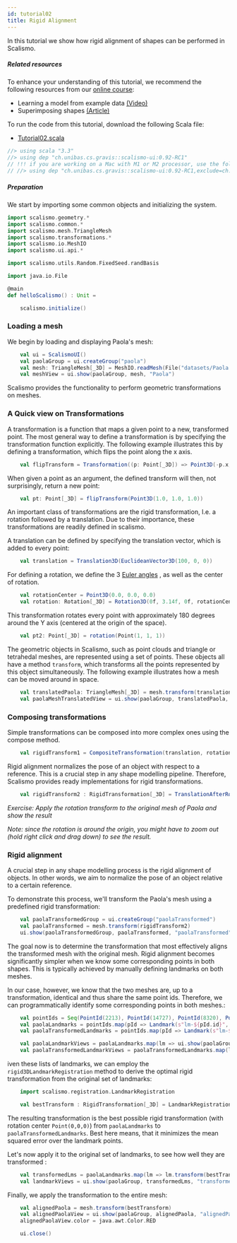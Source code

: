 ```yaml
---
id: tutorial02
title: Rigid Alignment
---
```


In this tutorial we show how rigid alignment of shapes can be performed in Scalismo.

##### Related resources

To enhance your understanding of this tutorial, we recommend the following resources from our [online course](shapemodelling.cs.unibas.ch/ssm-course/):

- Learning a model from example data [(Video)](https://www.futurelearn.com/courses/statistical-shape-modelling/3/steps/250329)
- Superimposing shapes [(Article)](https://www.futurelearn.com/courses/statistical-shape-modelling/3/steps/250330)

To run the code from this tutorial, download the following Scala file:
- [Tutorial02.scala](./Tutorial02.scala)


```scala mdoc:invisible
//> using scala "3.3"
//> using dep "ch.unibas.cs.gravis::scalismo-ui:0.92-RC1"
// !!! if you are working on a Mac with M1 or M2 processor, use the following import instead !!!
// //> using dep "ch.unibas.cs.gravis::scalismo-ui:0.92-RC1,exclude=ch.unibas.cs.gravis%vtkjavanativesmacosimpl"
```

##### Preparation

We start by importing some common objects and initializing the system.

```scala mdoc:silent
import scalismo.geometry.*
import scalismo.common.*
import scalismo.mesh.TriangleMesh
import scalismo.transformations.*
import scalismo.io.MeshIO
import scalismo.ui.api.*

import scalismo.utils.Random.FixedSeed.randBasis

import java.io.File
```

```scala mdoc:invisible emptyLines:2
@main 
def helloScalismo() : Unit = 
```


```scala mdoc:silent emptyLines:1
    scalismo.initialize()
```

### Loading a mesh

We begin by loading and displaying Paola's mesh:

```scala mdoc:silent emptyLines:2
    val ui = ScalismoUI()
    val paolaGroup = ui.createGroup("paola")
    val mesh: TriangleMesh[_3D] = MeshIO.readMesh(File("datasets/Paola.ply")).get
    val meshView = ui.show(paolaGroup, mesh, "Paola")
```

Scalismo provides the functionality to perform geometric transformations on meshes.

### A Quick view on Transformations

A transformation is a function that maps a given point to a new, transformed point. 
The most general way to define a transformation is by specifying the transformation function
explicitly. The following example illustrates this by defining a transformation,
which flips the point along the x axis.


```scala mdoc:silent emptyLines:2
    val flipTransform = Transformation((p: Point[_3D]) => Point3D(-p.x, p.y, p.z))
```

When given a point as an argument, the defined transform will then, not surprisingly, return a new point:

```scala mdoc
    val pt: Point[_3D] = flipTransform(Point3D(1.0, 1.0, 1.0))
```

An important class of transformations are the rigid transformation, I.e. a rotation followed by a translation. Due to their
importance, these transformations are readily defined in scalismo.

A translation can be defined by specifying the translation vector, which is
added to every point:

```scala mdoc:silent emptyLines:2
    val translation = Translation3D(EuclideanVector3D(100, 0, 0))
```

For defining a rotation, we define the 3 [Euler angles](https://en.wikipedia.org/wiki/Euler_angles) , as well as the center of rotation.
```scala mdoc:silent emptyLines:2
    val rotationCenter = Point3D(0.0, 0.0, 0.0)
    val rotation: Rotation[_3D] = Rotation3D(0f, 3.14f, 0f, rotationCenter)
```
This transformation rotates every point with approximately 180 degrees around the Y axis (centered at the origin of the space).

```scala mdoc:silent emptyLines:2
    val pt2: Point[_3D] = rotation(Point(1, 1, 1))
```

The geometric objects in Scalismo, such as point clouds and triangle or tetrahedal meshes, are represented using a set of points. 
These objects all have a method `transform`, which transforms all the points represented by this object simultaneously.
The following example illustrates how a mesh can be moved around in space. 

```scala mdoc:silent emptyLines:2
    val translatedPaola: TriangleMesh[_3D] = mesh.transform(translation)
    val paolaMeshTranslatedView = ui.show(paolaGroup, translatedPaola, "translatedPaola")
```

### Composing transformations

Simple transformations can be composed into more complex ones using the compose method.

```scala
    val rigidTransform1 = CompositeTransformation(translation, rotation)
```

Rigid alignment normalizes the pose of an object with respect to a reference. This is a crucial step in any shape modelling pipeline. 
Therefore, Scalismo provides ready implementations for rigid transformations. 

```scala mdoc:silent  emptyLines:2
    val rigidTransform2 : RigidTransformation[_3D] = TranslationAfterRotation3D(translation, rotation)
```


*Exercise: Apply the rotation transform to the original mesh of Paola and show the result*

*Note: since the rotation is around the origin, you might have to zoom out (hold right click and drag down) to see the result.*


### Rigid alignment

A crucial step in any shape modelling process is the rigid alignment of objects. In other words, we aim to normalize the pose of an object relative to a certain reference.

To demonstrate this process, we'll transform the Paola's mesh using a predefined rigid transformation:

```scala mdoc:silent emptyLines:2
    val paolaTransformedGroup = ui.createGroup("paolaTransformed")
    val paolaTransformed = mesh.transform(rigidTransform2)
    ui.show(paolaTransformedGroup, paolaTransformed, "paolaTransformed")
```

The goal now is to determine the transformation that most effectively aligns the transformed mesh with the original mesh.
Rigid alignment becomes significantly simpler when we know some corresponding points in both shapes. This is typically achieved by 
manually defining landmarks on both meshes. 

In our case, however, we know that the two meshes are, up to a transformation, identical and thus share the same point ids. 
Therefore, we can programmatically identify some corresponding points in both meshes.:

```scala mdoc:silent emptyLines:2
    val pointIds = Seq(PointId(2213), PointId(14727), PointId(8320), PointId(48182))
    val paolaLandmarks = pointIds.map(pId => Landmark(s"lm-${pId.id}", mesh.pointSet.point(pId)))
    val paolaTransformedLandmarks = pointIds.map(pId => Landmark(s"lm-${pId.id}", paolaTransformed.pointSet.point(pId)))

    val paolaLandmarkViews = paolaLandmarks.map(lm => ui.show(paolaGroup, lm, s"${lm.id}"))
    val paolaTransformedLandmarkViews = paolaTransformedLandmarks.map(lm => ui.show(paolaTransformedGroup, lm, lm.id))
```

iven these lists of landmarks, we can employ the `rigid3DLandmarkRegistration` method to derive the optimal rigid transformation from the original set of landmarks:

```scala mdoc:silent emptyLines:2
    import scalismo.registration.LandmarkRegistration

    val bestTransform : RigidTransformation[_3D] = LandmarkRegistration.rigid3DLandmarkRegistration(paolaLandmarks, paolaTransformedLandmarks, center = Point(0, 0, 0))
```

The resulting transformation is the best possible rigid transformation (with rotation center ```Point(0,0,0)```) from ```paolaLandmarks``` to ```paolaTransformedLandmarks```.
Best here means, that it minimizes the mean squared error over the landmark points.

Let's now apply it to the original set of landmarks, to see how well they are transformed :

```scala mdoc:silent emptyLines:2
    val transformedLms = paolaLandmarks.map(lm => lm.transform(bestTransform))
    val landmarkViews = ui.show(paolaGroup, transformedLms, "transformedLMs")
```

Finally, we apply the transformation to the entire mesh:

```scala mdoc:silent emptyLines:2
    val alignedPaola = mesh.transform(bestTransform)
    val alignedPaolaView = ui.show(paolaGroup, alignedPaola, "alignedPaola")
    alignedPaolaView.color = java.awt.Color.RED
```


```scala mdoc:invisible
    ui.close()
```


